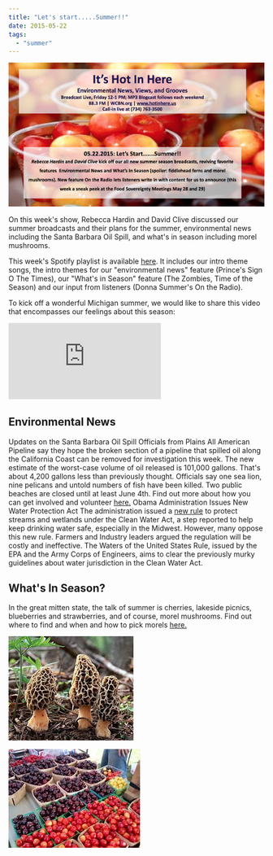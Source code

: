 ```yaml
---
title: "Let's start.....Summer!!"
date: 2015-05-22
tags: 
  - "summer"
---
```


![Picture](images/34948461.png)

On this week's show, Rebecca Hardin and David Clive discussed our summer broadcasts and their plans for the summer, environmental news including the Santa Barbara Oil Spill, and what's in season including morel mushrooms.<!--more-->

This week's Spotify playlist is available [here](https://open.spotify.com/user/1237079667/playlist/49SsYudf7762DGlX49qQC4). It includes our intro theme songs, the intro themes for our "environmental news" feature (Prince's Sign O The Times), our "What's in Season" feature (The Zombies, Time of the Season) and our input from listeners (Donna Summer's On the Radio).

To kick off a wonderful Michigan summer, we would like to share this video that encompasses our feelings about this season:

<iframe src="http://www.youtube.com/embed/Kr0tTbTbmVA?wmode=opaque" width="300" height="150" frameborder="0" allowfullscreen="allowfullscreen"></iframe>

## Environmental News

Updates on the Santa Barbara Oil Spill Officials from Plains All American Pipeline say they hope the broken section of a pipeline that spilled oil along the California Coast can be removed for investigation this week. The new estimate of the worst-case volume of oil released is 101,000 gallons. That's about 4,200 gallons less than previously thought. Officials say one sea lion, nine pelicans and untold numbers of fish have been killed. Two public beaches are closed until at least June 4th. Find out more about how you can get involved and volunteer [here.](http://www.scpr.org/news/2015/05/26/51982/santa-barbara-oil-spill-how-to-help-volunteer-with/) Obama Administration Issues New Water Protection Act The administration issued a [new rule](http://www.usatoday.com/story/news/nation/2015/05/27/obama-water-regulations-environmental-protection-agency/28003199/) to protect streams and wetlands under the Clean Water Act, a step reported to help keep drinking water safe, especially in the Midwest. However, many oppose this new rule. Farmers and Industry leaders argued the regulation will be costly and ineffective. The Waters of the United States Rule, issued by the EPA and the Army Corps of Engineers, aims to clear the previously murky guidelines about water jurisdiction in the Clean Water Act.

## What's In Season?

In the great mitten state, the talk of summer is cherries, lakeside picnics, blueberries and strawberries, and of course, morel mushrooms. Find out where to find and when and how to pick morels [here.](http://www.motherearthnews.com/organic-gardening/guide-to-hunting-for-morel-mushrooms-zmaz02amzgoe.aspx)

[![](images/79987701.jpg)](http://hotinhereus.ipage.com/new/wp-content/uploads/2015/05/7998770_orig1.jpg)

[![](images/26489511.jpg)](http://hotinhereus.ipage.com/new/wp-content/uploads/2015/05/2648951_orig1.jpg)
